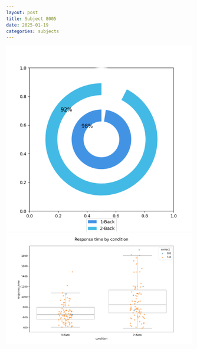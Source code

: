 ```yaml
---
layout: post
title: Subject 8005
date: 2025-01-19
categories: subjects
---
```


![](data/8005/run-23/8005_accuracy_by_condition.png)
![](data/8005/run-23/8005_response_time_by_condition.png)
